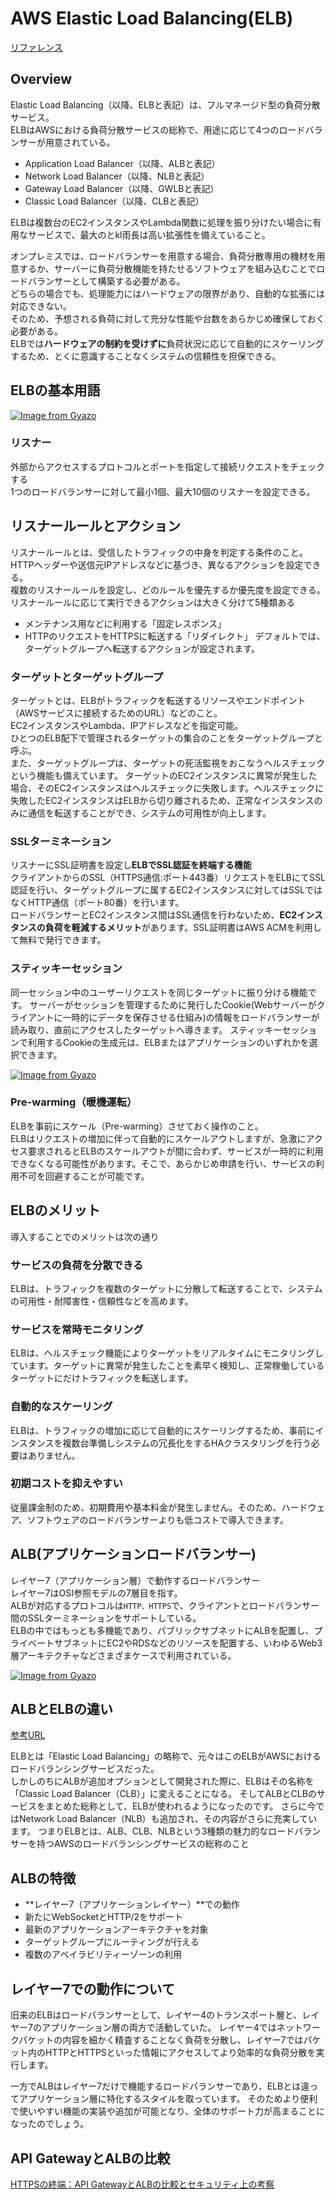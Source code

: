 # AWS Elastic Load Balancing(ELB)

[リファレンス](https://docs.aws.amazon.com/ja_jp/elasticloadbalancing/latest/application/introduction.html)

## Overview

Elastic Load Balancing（以降、ELBと表記）は、フルマネージド型の負荷分散サービス。  
ELBはAWSにおける負荷分散サービスの総称で、用途に応じて4つのロードバランサーが用意されている。

- Application Load Balancer（以降、ALBと表記）
- Network Load Balancer（以降、NLBと表記）
- Gateway Load Balancer（以降、GWLBと表記）
- Classic Load Balancer（以降、CLBと表記）

ELBは複数台のEC2インスタンスやLambda関数に処理を振り分けたい場合に有用なサービスで、最大のとkl雨長は高い拡張性を備えていること。

オンプレミスでは、ロードバランサーを用意する場合、負荷分散専用の機材を用意するか、サーバーに負荷分散機能を持たせるソフトウェアを組み込むことでロードバランサーとして構築する必要がある。  
どちらの場合でも、処理能力にはハードウェアの限界があり、自動的な拡張には対応できない。  
そのため、予想される負荷に対して充分な性能や台数をあらかじめ確保しておく必要がある。  
ELBでは**ハードウェアの制約を受けずに**負荷状況に応じて自動的にスケーリングするため、とくに意識することなくシステムの信頼性を担保できる。

## ELBの基本用語

[![Image from Gyazo](https://i.gyazo.com/886ad2abd481c07a0b154dee47bd3adc.png)](https://gyazo.com/886ad2abd481c07a0b154dee47bd3adc)

### リスナー

外部からアクセスするプロトコルとポートを指定して接続リクエストをチェックする  
1つのロードバランサーに対して最小1個、最大10個のリスナーを設定できる。

## リスナールールとアクション

リスナールールとは、受信したトラフィックの中身を判定する条件のこと。  
HTTPヘッダーや送信元IPアドレスなどに基づき、異なるアクションを設定できる。  
複数のリスナールールを設定し、どのルールを優先するか優先度を設定できる。  
リスナールールに応じて実行できるアクションは大きく分けて5種類ある

- メンテナンス用などに利用する「固定レスポンス」
- HTTPのリクエストをHTTPSに転送する「リダイレクト」
デフォルトでは、ターゲットグループへ転送するアクションが設定されます。

### ターゲットとターゲットグループ

ターゲットとは、ELBがトラフィックを転送するリソースやエンドポイント（AWSサービスに接続するためのURL）などのこと。  
EC2インスタンスやLambda、IPアドレスなどを指定可能。  
ひとつのELB配下で管理されるターゲットの集合のことをターゲットグループと呼ぶ。  
また、ターゲットグループは、ターゲットの死活監視をおこなうヘルスチェックという機能も備えています。 ターゲットのEC2インスタンスに異常が発生した場合、そのEC2インスタンスはヘルスチェックに失敗します。ヘルスチェックに失敗したEC2インスタンスはELBから切り離されるため、正常なインスタンスのみに通信を転送することができ、システムの可用性が向上します。

### SSLターミネーション

リスナーにSSL証明書を設定し**ELBでSSL認証を終端する機能**  
クライアントからのSSL（HTTPS通信:ポート443番）リクエストをELBにてSSL認証を行い、ターゲットグループに属するEC2インスタンスに対してはSSLではなくHTTP通信（ポート80番）を行います。  
ロードバランサーとEC2インスタンス間はSSL通信を行わないため、**EC2インスタンスの負荷を軽減するメリット**があります。SSL証明書はAWS ACMを利用して無料で発行できます。

### スティッキーセッション

同一セッション中のユーザーリクエストを同じターゲットに振り分ける機能です。 サーバーがセッションを管理するために発行したCookie(Webサーバーがクライアントに一時的にデータを保存させる仕組み)の情報をロードバランサーが読み取り、直前にアクセスしたターゲットへ導きます。 スティッキーセッションで利用するCookieの生成元は、ELBまたはアプリケーションのいずれかを選択できます。

[![Image from Gyazo](https://i.gyazo.com/5c627e4a45b5555e05577675e68fcc0f.png)](https://gyazo.com/5c627e4a45b5555e05577675e68fcc0f)

### Pre-warming（暖機運転）

ELBを事前にスケール（Pre-warming）させておく操作のこと。  
ELBはリクエストの増加に伴って自動的にスケールアウトしますが、急激にアクセス要求されるとELBのスケールアウトが間に合わず、サービスが一時的に利用できなくなる可能性があります。そこで、あらかじめ申請を行い、サービスの利用不可を回避することが可能です。

## ELBのメリット

導入することでのメリットは次の通り

### サービスの負荷を分散できる

ELBは、トラフィックを複数のターゲットに分散して転送することで、システムの可用性・耐障害性・信頼性などを高めます。

### サービスを常時モニタリング

ELBは、ヘルスチェック機能によりターゲットをリアルタイムにモニタリングしています。ターゲットに異常が発生したことを素早く検知し、正常稼働しているターゲットにだけトラフィックを転送します。 

### 自動的なスケーリング

ELBは、トラフィックの増加に応じて自動的にスケーリングするため、事前にインスタンスを複数台準備しシステムの冗長化をするHAクラスタリングを行う必要はありません。

### 初期コストを抑えやすい

従量課金制のため、初期費用や基本料金が発生しません。そのため、ハードウェア、ソフトウェアのロードバランサーよりも低コストで導入できます。

## ALB(アプリケーションロードバランサー)

レイヤー7（アプリケーション層）で動作するロードバランサー  
レイヤー7はOSI参照モデルの7層目を指す。  
ALBが対応するプロトコルは`HTTP、HTTPS`で、クライアントとロードバランサー間のSSLターミネーションをサポートしている。  
ELBの中ではもっとも多機能であり、パブリックサブネットにALBを配置し、プライベートサブネットにEC2やRDSなどのリソースを配置する、いわゆるWeb3層アーキテクチャなどさまざまケースで利用されている。

[![Image from Gyazo](https://i.gyazo.com/5bfb3dd4bf471413f23c5b5db1640591.png)](https://gyazo.com/5bfb3dd4bf471413f23c5b5db1640591)



















## ALBとELBの違い
[参考URL](https://www.wafcharm.com/jp/blog/difference-between-alb-and-elb/)

ELBとは「Elastic Load Balancing」の略称で、元々はこのELBがAWSにおけるロードバランシングサービスだった。  
しかしのちにALBが追加オプションとして開発された際に、ELBはその名称を「Classic Load Balancer（CLB）」に変えることになる。
そしてALBとCLBのサービスをまとめた総称として、ELBが使われるようになったのです。
さらに今ではNetwork Load Balancer（NLB）も追加され、その内容がさらに充実しています。
つまりELBとは、ALB、CLB、NLBという3種類の魅力的なロードバランサーを持つAWSのロードバランシングサービスの総称のこと

## ALBの特徴

- **レイヤー7（アプリケーションレイヤー）**での動作
- 新たにWebSocketとHTTP/2をサポート
- 最新のアプリケーションアーキテクチャを対象
- ターゲットグループにルーティングが行える
- 複数のアベイラビリティーゾーンの利用

## レイヤー7での動作について

旧来のELBはロードバランサーとして、レイヤー4のトランスポート層と、レイヤー7のアプリケーション層の両方で活動していた。
レイヤー4ではネットワークパケットの内容を細かく精査することなく負荷を分散し、レイヤー7ではパケット内のHTTPとHTTPSといった情報にアクセスしてより効率的な負荷分散を実行します。

一方でALBはレイヤー7だけで機能するロードバランサーであり、ELBとは違ってアプリケーション層に特化するスタイルを取っています。
そのためより便利で使いやすい機能の実装や追加が可能となり、全体のサポート力が高まることになったのでしょう。

## API GatewayとALBの比較

[HTTPSの終端：API GatewayとALBの比較とセキュリティ上の考察](https://zenn.dev/mizuba/articles/a3e47dd750bee6)
